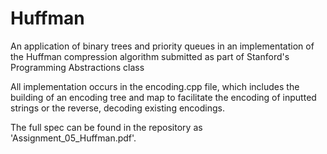 # Huffman
An application of binary trees and priority queues in an implementation of the Huffman compression algorithm submitted as part of Stanford's Programming Abstractions class

All implementation occurs in the encoding.cpp file, which includes the building of an encoding tree and map to facilitate the encoding of inputted strings or the reverse, decoding existing encodings.

The full spec can be found in the repository as 'Assignment_05_Huffman.pdf'.
